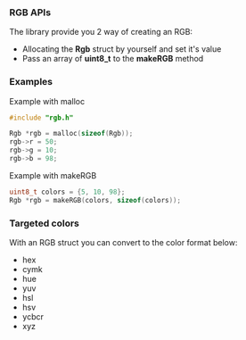 ### RGB APIs

The library provide you 2 way of creating an RGB:
- Allocating the **Rgb** struct by yourself and set it's value
- Pass an array of **uint8_t** to the **makeRGB** method

### Examples

Example with malloc

```c
#include "rgb.h"

Rgb *rgb = malloc(sizeof(Rgb));
rgb->r = 50;
rgb->g = 10;
rgb->b = 98;
```

Example with makeRGB

```c
uint8_t colors = {5, 10, 98};
Rgb *rgb = makeRGB(colors, sizeof(colors));
```

### Targeted colors

With an RGB struct you can convert to the color format below:

- hex
- cymk
- hue
- yuv
- hsl
- hsv
- ycbcr
- xyz

